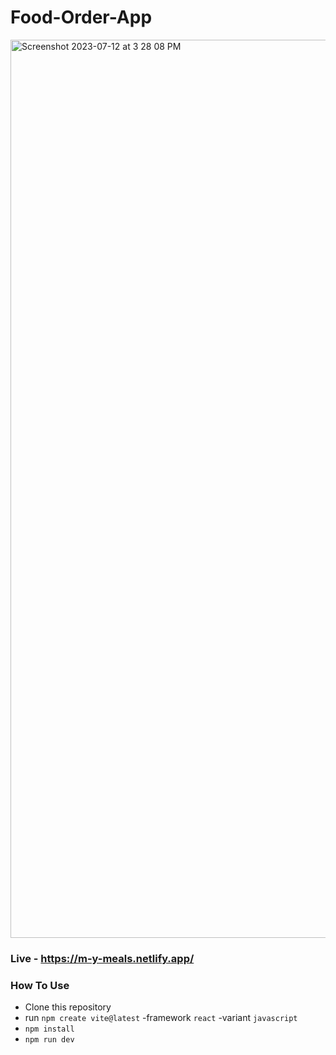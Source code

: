 # Food-Order-App

<img width="1437" alt="Screenshot 2023-07-12 at 3 28 08 PM" src="https://github.com/S-196/Repo/assets/94747201/7c97ec58-61fc-45e2-97f1-6621271fd75d">

### Live - https://m-y-meals.netlify.app/

### How To Use

- Clone this repository
- run `npm create vite@latest` -framework `react` -variant `javascript`
- `npm install`
- `npm run dev`
